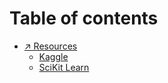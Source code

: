 # Table of contents

* [↗️ Resources](README.md)
  * [Kaggle](https://www.kaggle.com/)
  * [SciKit Learn](https://scikit-learn.org/stable/)
